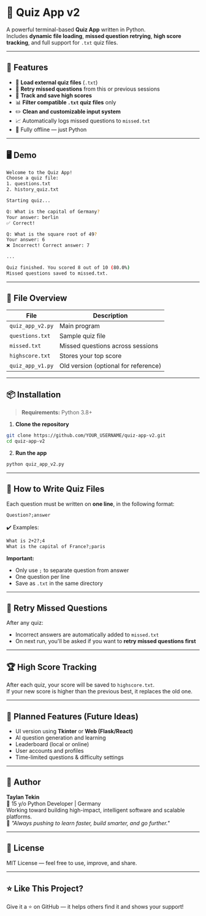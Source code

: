 # 🧠 Quiz App v2

A powerful terminal-based **Quiz App** written in Python.  
Includes **dynamic file loading**, **missed question retrying**, **high score tracking**, and full support for `.txt` quiz files.

---

## 🚀 Features

- 📂 **Load external quiz files** (`.txt`)
- 🔁 **Retry missed questions** from this or previous sessions
- 💾 **Track and save high scores**
- 📊 **Filter compatible `.txt` quiz files** only
- ✏️ **Clean and customizable input system**
- 📈 Automatically logs missed questions to `missed.txt`
- 🧠 Fully offline — just Python

---

## 🖥️ Demo

```bash
Welcome to the Quiz App!
Choose a quiz file:
1. questions.txt
2. history_quiz.txt

Starting quiz...

Q: What is the capital of Germany?
Your answer: berlin
✅ Correct!

Q: What is the square root of 49?
Your answer: 6
❌ Incorrect! Correct answer: 7

...

Quiz finished. You scored 8 out of 10 (80.0%)
Missed questions saved to missed.txt.
```

---

## 📁 File Overview

| File              | Description                                  |
|-------------------|----------------------------------------------|
| `quiz_app_v2.py`  | Main program                                 |
| `questions.txt`   | Sample quiz file                             |
| `missed.txt`      | Missed questions across sessions             |
| `highscore.txt`   | Stores your top score                        |
| `quiz_app_v1.py`  | Old version (optional for reference)         |

---

## 📦 Installation

> **Requirements:** Python 3.8+

1. **Clone the repository**
```bash
git clone https://github.com/YOUR_USERNAME/quiz-app-v2.git
cd quiz-app-v2
```

2. **Run the app**
```bash
python quiz_app_v2.py
```

---

## 🧾 How to Write Quiz Files

Each question must be written on **one line**, in the following format:

```txt
Question?;answer
```

✔️ Examples:
```txt
What is 2+2?;4
What is the capital of France?;paris
```

**Important:**
- Only use `;` to separate question from answer
- One question per line
- Save as `.txt` in the same directory

---

## 🔄 Retry Missed Questions

After any quiz:
- Incorrect answers are automatically added to `missed.txt`
- On next run, you'll be asked if you want to **retry missed questions first**

---

## 🏆 High Score Tracking

After each quiz, your score will be saved to `highscore.txt`.  
If your new score is higher than the previous best, it replaces the old one.

---

## 📌 Planned Features (Future Ideas)

- UI version using **Tkinter** or **Web (Flask/React)**
- AI question generation and learning
- Leaderboard (local or online)
- User accounts and profiles
- Time-limited questions & difficulty settings

---

## 👤 Author

**Taylan Tekin**  
📍 15 y/o Python Developer | Germany  
Working toward building high-impact, intelligent software and scalable platforms.  
💬 *"Always pushing to learn faster, build smarter, and go further."*

---

## 📜 License

MIT License — feel free to use, improve, and share.

---

## ⭐️ Like This Project?

Give it a ⭐ on GitHub — it helps others find it and shows your support!
